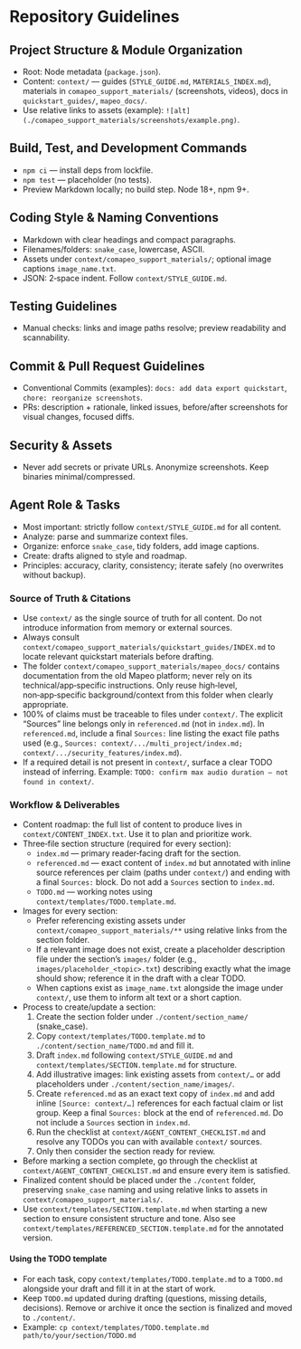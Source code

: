 # Repository Guidelines

## Project Structure & Module Organization

- Root: Node metadata (`package.json`).
- Content: `context/` — guides (`STYLE_GUIDE.md`, `MATERIALS_INDEX.md`), materials in `comapeo_support_materials/` (screenshots, videos), docs in `quickstart_guides/`, `mapeo_docs/`.
- Use relative links to assets (example): `![alt](./comapeo_support_materials/screenshots/example.png)`.

## Build, Test, and Development Commands

- `npm ci` — install deps from lockfile.
- `npm test` — placeholder (no tests).
- Preview Markdown locally; no build step. Node 18+, npm 9+.

## Coding Style & Naming Conventions

- Markdown with clear headings and compact paragraphs.
- Filenames/folders: `snake_case`, lowercase, ASCII.
- Assets under `context/comapeo_support_materials/`; optional image captions `image_name.txt`.
- JSON: 2‑space indent. Follow `context/STYLE_GUIDE.md`.

## Testing Guidelines

- Manual checks: links and image paths resolve; preview readability and scannability.

## Commit & Pull Request Guidelines

- Conventional Commits (examples): `docs: add data export quickstart`, `chore: reorganize screenshots`.
- PRs: description + rationale, linked issues, before/after screenshots for visual changes, focused diffs.

## Security & Assets

- Never add secrets or private URLs. Anonymize screenshots. Keep binaries minimal/compressed.

## Agent Role & Tasks

- Most important: strictly follow `context/STYLE_GUIDE.md` for all content.
- Analyze: parse and summarize context files.
- Organize: enforce `snake_case`, tidy folders, add image captions.
- Create: drafts aligned to style and roadmap.
- Principles: accuracy, clarity, consistency; iterate safely (no overwrites without backup).

### Source of Truth & Citations

- Use `context/` as the single source of truth for all content. Do not introduce information from memory or external sources.
- Always consult `context/comapeo_support_materials/quickstart_guides/INDEX.md` to locate relevant quickstart materials before drafting.
- The folder `context/comapeo_support_materials/mapeo_docs/` contains documentation from the old Mapeo platform; never rely on its technical/app‑specific instructions. Only reuse high‑level, non‑app‑specific background/context from this folder when clearly appropriate.
- 100% of claims must be traceable to files under `context/`. The explicit “Sources” line belongs only in `referenced.md` (not in `index.md`). In `referenced.md`, include a final `Sources:` line listing the exact file paths used (e.g., `Sources: context/.../multi_project/index.md; context/.../security_features/index.md`).
- If a required detail is not present in `context/`, surface a clear TODO instead of inferring. Example: `TODO: confirm max audio duration — not found in context/`.

### Workflow & Deliverables

- Content roadmap: the full list of content to produce lives in `context/CONTENT_INDEX.txt`. Use it to plan and prioritize work.
- Three‑file section structure (required for every section):
  - `index.md` — primary reader‑facing draft for the section.
  - `referenced.md` — exact content of `index.md` but annotated with inline source references per claim (paths under `context/`) and ending with a final `Sources:` block. Do not add a `Sources` section to `index.md`.
  - `TODO.md` — working notes using `context/templates/TODO.template.md`.
- Images for every section:
  - Prefer referencing existing assets under `context/comapeo_support_materials/**` using relative links from the section folder.
  - If a relevant image does not exist, create a placeholder description file under the section’s `images/` folder (e.g., `images/placeholder_<topic>.txt`) describing exactly what the image should show; reference it in the draft with a clear TODO.
  - When captions exist as `image_name.txt` alongside the image under `context/`, use them to inform alt text or a short caption.
- Process to create/update a section:
  1) Create the section folder under `./content/section_name/` (snake_case).
  2) Copy `context/templates/TODO.template.md` to `./content/section_name/TODO.md` and fill it.
  3) Draft `index.md` following `context/STYLE_GUIDE.md` and `context/templates/SECTION.template.md` for structure.
  4) Add illustrative images: link existing assets from `context/…` or add placeholders under `./content/section_name/images/`.
  5) Create `referenced.md` as an exact text copy of `index.md` and add inline `[Source: context/…]` references for each factual claim or list group. Keep a final `Sources:` block at the end of `referenced.md`. Do not include a `Sources` section in `index.md`.
  6) Run the checklist at `context/AGENT_CONTENT_CHECKLIST.md` and resolve any TODOs you can with available `context/` sources.
  7) Only then consider the section ready for review.
- Before marking a section complete, go through the checklist at `context/AGENT_CONTENT_CHECKLIST.md` and ensure every item is satisfied.
- Finalized content should be placed under the `./content` folder, preserving `snake_case` naming and using relative links to assets in `context/comapeo_support_materials/`.
- Use `context/templates/SECTION.template.md` when starting a new section to ensure consistent structure and tone. Also see `context/templates/REFERENCED_SECTION.template.md` for the annotated version.

#### Using the TODO template

- For each task, copy `context/templates/TODO.template.md` to a `TODO.md` alongside your draft and fill it in at the start of work.
- Keep `TODO.md` updated during drafting (questions, missing details, decisions). Remove or archive it once the section is finalized and moved to `./content/`.
- Example: `cp context/templates/TODO.template.md path/to/your/section/TODO.md`
